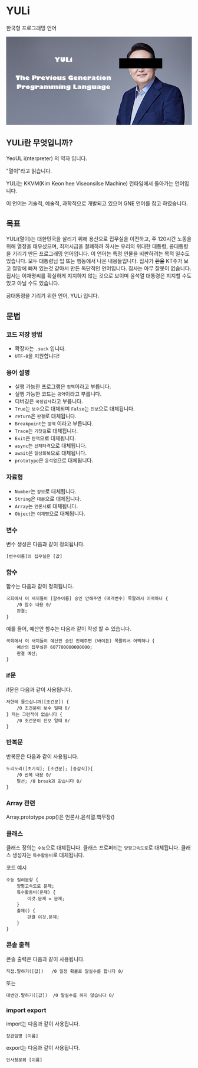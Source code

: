 # YULi
한국형 프로그래밍 언어



![initial](https://raw.githubusercontent.com/aidenlee33/YULi/main/ogimage2.jpg)

## YULi란 무엇입니까?
YeoUL i(nterpreter)
의 약자 입니다.

"열이"라고 읽습니다.

YULi는 KKVM(Kim Keon hee Viseonsilse Machine) 런타임에서 돌아가는 언어입니다.

이 언어는 기술적, 예술적, 과학적으로 개발되고 있으며 GNE 언어를 참고 하였습니다.

## 목표
YULi(열이)는 대한민국을 살리기 위해 용산으로 집무실을 이전하고, 주 120시간 노동을 위해 열정을 태우셨으며, 최저시급을 철폐하려 하시는 우리의 위대한 대통령, 굥대통령을 기리기 만든 프로그래밍 언어입니다.
이 언어는 특정 인물을 비판하려는 목적 일수도 있습니다. 모두 대통령님 입 또는 행동에서 나온 내용들입니다.
집사가 ~~환율~~ KT주가 보고 절망에 빠져 있는것 같아서 만든 독단적인 언어입니다. 집사는 아무 잘못이 없습니다. 집사는 이재명씨를 확실하게 지지하지 않는 것으로 보이며 윤석열 대통령은 지지할 수도 있고 아닐 수도 있습니다.

굥대통령을 기리기 위한 언어, YULi 입니다.

## 문법

### 코드 저장 방법
 * 확장자는 `.suck` 입니다.
 *  `UTF-8`을 지원합니다!

### 용어 설명
 * 실행 가능한 프로그램은 `정책`이라고 부릅니다.
 * 실행 가능한 코드는 `공약`이라고 부릅니다.
 * 디버깅은 `국정감사`라고 부릅니다.
 * `True`는 `보수`으로 대체되며 `False`는 `진보`으로 대체됩니다.
 * `return`은 `판결`로 대체됩니다.
 * `Breakpoint`는 `방역` 이라고 부릅니다.
 * `Trace`는 `기찻길`로 대체됩니다.
 * `Exit`은 `탄핵`으로 대체됩니다.
 * `async`는 `선제타격`으로 대체됩니다.
 * `await`은 `일상회복`으로 대체됩니다.
 * `prototype`은 `윤석열`으로 대체됩니다.
 
### 자료형
 * `Number`는 `장모`로 대체됩니다.
 * `String`은 `대본`으로 대체됩니다.
 * `Array`는 `언론사`로 대체됩니다.
 * `Object`는 `이재명`으로 대체됩니다.
 
 
### 변수
변수 생성은 다음과 같이 정의됩니다.
~~~
[변수이름]의 집무실은 [값]
~~~

### 함수
함수는 다음과 같이 정의됩니다.
~~~
국회에서 이 새끼들이 [함수이름] 승인 안해주면 (매개변수) 쪽팔려서 어떡하나 {
    /0 함수 내용 0/
    판결; 
}
~~~
예를 들어, 예산안 함수는 다음과 같이 작성 할 수 있습니다.
~~~
국회에서 이 새끼들이 예산안 승인 안해주면 (바이든) 쪽팔려서 어떡하나 {
    예산의 집무실은 607700000000000;
    판결 예산;
}
~~~

### if문
if문은 다음과 같이 사용됩니다.
~~~
저한테 물으십니까([조건문]) {
    /0 조건문이 보수 일때 0/
} 저는 그런적이 없습니다 {
    /0 조건문이 진보 일때 0/
}
~~~

### 반복문
반복문은 다음과 같이 사용됩니다.
~~~
도리도리([초기식]; [조건문]; [증감식]){
    /0 반복 내용 0/
    탈선; /0 break과 같습니다 0/
}
~~~

### Array 관련
Array.prototype.pop()은 언론사.윤석열.핵무장()


### 클래스
클래스 정의는 `수능`으로 대체됩니다.
클래스 프로퍼티는 `양평고속도로`로 대체됩니다.
클래스 생성자는 `특수활동비`로 대체됩니다.

코드 예시
~~~
수능 킬러문항 {
    양평고속도로 문제;
    특수활동비(문제) {
        이것.문제 = 문제;
    }
    출제() {
        판결 이것.문제;
    }
}
~~~

### 콘솔 출력
콘솔 출력은 다음과 같이 사용됩니다.
~~~
직접.말하기([값])   /0 일정 확률로 말실수를 합니다 0/
~~~

또는

~~~
대변인.말하기([값])  /0 말실수를 하지 않습니다 0/
~~~

### import export
import는 다음과 같이 사용됩니다.
~~~
장관임명 [이름]
~~~
export는 다음과 같이 사용됩니다.
~~~
인사청문회 [이름]
~~~
